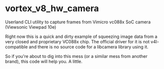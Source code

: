 # vortex_v8_hw_camera
Userland CLI utility to capture frames from Vimicro vc088x SoC camera (Viewsonic Viewpad 10e)

Right now this is a quick and dirty example of squeezing image data from a very closed and proprietary VC088x chip. The official driver for it is not v4l-compatible and there is no source code for a libcamera library using it.

So if you're about to dig into this mess (or a similar mess from another brand), this code will help you. A little.
